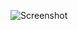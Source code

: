 ![Screenshot](https://raw.githubusercontent.com/Cryakl/Ultimate-RAT-Collection/refs/heads/main/PegasusHVNC/Screenshot.png)
